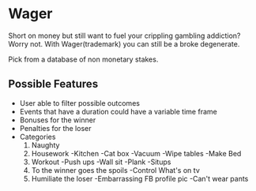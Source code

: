 Wager
=====

Short on money but still want to fuel your crippling gambling addiction?
Worry not. With Wager(trademark) you can still be a broke degenerate.

Pick from a database of non monetary stakes.

Possible Features
-----------------

 - User able to filter possible outcomes
 - Events that have a duration could have a variable time frame
 - Bonuses for the winner
 - Penalties for the loser
 - Categories
    1. Naughty
    2. Housework
        -Kitchen
        -Cat box
        -Vacuum
        -Wipe tables
        -Make Bed
    5. Workout
        -Push ups
        -Wall sit
        -Plank
        -Situps
    6. To the winner goes the spoils
        -Control What's on tv
    7. Humiliate the loser
        -Embarrassing FB profile pic
        -Can't wear pants

